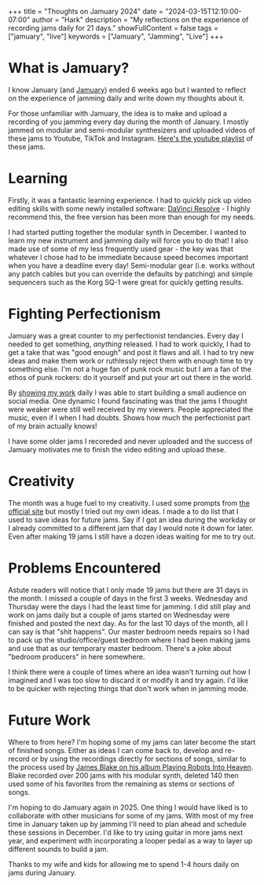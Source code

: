 +++
title = "Thoughts on Jamuary 2024"
date = "2024-03-15T12:10:00-07:00"
author = "Hark"
description = "My reflections on the experience of recording jams daily for 21 days."
showFullContent = false
tags = ["jamuary", "live"]
keywords = ["Jamuary", "Jamming", "Live"]
+++

# What is Jamuary?

I know January (and [Jamuary](https://jamuary.org/t/welcome-to-jamuary/7)) ended 6 weeks ago but I wanted to reflect on the experience of jamming daily and write down my thoughts about it. 

For those unfamiliar with Jamuary, the idea is to make and upload a recording of you jamming every day during the month of January. I mostly jammed on modular and semi-modular synthesizers and uploaded videos of these jams to Youtube, TikTok and Instagram. [Here's the youtube playlist](https://www.youtube.com/playlist?list=PL8fMVDe2Z332mPEa9YcmsY30vlfMVRuXl) of these jams.

# Learning

Firstly, it was a fantastic learning experience. I had to quickly pick up video editing skills with some newly installed software: [DaVinci Resolve](https://www.blackmagicdesign.com/products/davinciresolve/) - I highly recommend this, the free version has been more than enough for my needs. 

I had started putting together the modular synth in December. I wanted to learn my new instrument and jamming daily will force you to do that! I also made use of some of my less frequently used gear - the key was that whatever I chose had to be immediate because speed becomes important when you have a deadline every day! Semi-modular gear (i.e. works without any patch cables but you can override the defaults by patching) and simple sequencers such as the Korg SQ-1 were great for quickly getting results.

# Fighting Perfectionism

Jamuary was a great counter to my perfectionist tendancies. Every day I needed to get something, _anything_ released. I had to work quickly, I had to get a take that was "good enough" and post it flaws and all. I had to try new ideas and make them work or ruthlessly reject them with enough time to try something else. I'm not a huge fan of punk rock music but I am a fan of the ethos of punk rockers: do it yourself and put your art out there in the world.

By [showing my work](https://austinkleon.com/show-your-work/) daily I was able to start building a small audience on social media. One dynamic I found fascinating was that the jams I thought were weaker were still well received by my viewers. People appreciated the music, even if I when I had doubts. Shows how much the perfectionist part of my brain actually knows!

I have some older jams I recoreded and never uploaded and the success of Jamuary motivates me to finish the video editing and upload these.

# Creativity

The month was a huge fuel to my creativity. I used some prompts from [the official site](jamuary.org) but mostly I tried out my own ideas. I made a to do list that I used to save ideas for future jams. Say if I got an idea during the workday or I already committed to a different jam that day I would note it down for later. Even after making 19 jams I still have a dozen ideas waiting for me to try out. 

# Problems Encountered

Astute readers will notice that I only made 19 jams but there are 31 days in the month. I missed a couple of days in the first 3 weeks. Wednesday and Thursday were the days I had the least time for jamming. I did still play and work on jams daily but a couple of jams started on Wednesday were finished and posted the next day. As for the last 10 days of the month, all I can say is that "shit happens". Our master bedroom needs repairs so I had to pack up the studio/office/guest bedroom where I had been making jams and use that as our temporary master bedroom. There's a joke about "bedroom producers" in here somewhere.

I think there were a couple of times where an idea wasn't turning out how I imagined and I was too slow to discard it or modify it and try again. I'd like to be quicker with rejecting things that don't work when in jamming mode.

# Future Work

Where to from here? I'm hoping some of my jams can later become the start of finished songs. Either as ideas I can come back to, develop and re-record or by using the recordings directly for sections of songs, similar to the process used by [James Blake on his album Playing Robots Into Heaven](https://www.youtube.com/watch?v=2RrTNH7_u-s). Blake recorded over 200 jams with his modular synth, deleted 140 then used some of his favorites from the remaining as stems or sections of songs.

I'm hoping to do Jamuary again in 2025. One thing I would have liked is to collaborate with other musicians for some of my jams. With most of my free time in January taken up by jamming I'll need to plan ahead and schedule these sessions in December. I'd like to try using guitar in more jams next year, and experiment with incorporating a looper pedal as a way to layer up different sounds to build a jam.

Thanks to my wife and kids for allowing me to spend 1-4 hours daily on jams during January.